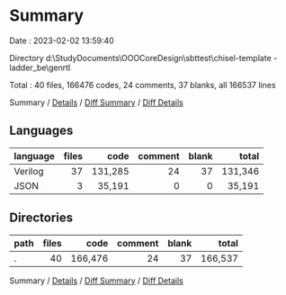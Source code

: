 # Summary

Date : 2023-02-02 13:59:40

Directory d:\\StudyDocuments\\OOOCoreDesign\\sbttest\\chisel-template - ladder_be\\genrtl

Total : 40 files,  166476 codes, 24 comments, 37 blanks, all 166537 lines

Summary / [Details](details.md) / [Diff Summary](diff.md) / [Diff Details](diff-details.md)

## Languages
| language | files | code | comment | blank | total |
| :--- | ---: | ---: | ---: | ---: | ---: |
| Verilog | 37 | 131,285 | 24 | 37 | 131,346 |
| JSON | 3 | 35,191 | 0 | 0 | 35,191 |

## Directories
| path | files | code | comment | blank | total |
| :--- | ---: | ---: | ---: | ---: | ---: |
| . | 40 | 166,476 | 24 | 37 | 166,537 |

Summary / [Details](details.md) / [Diff Summary](diff.md) / [Diff Details](diff-details.md)